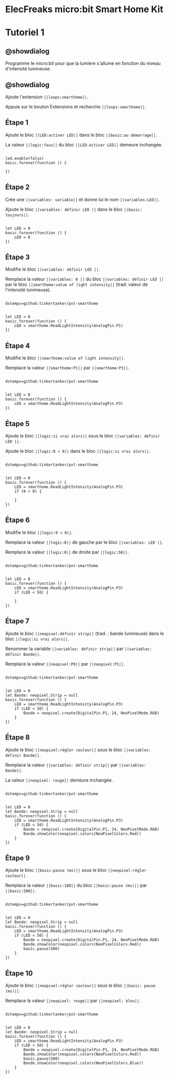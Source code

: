 # ElecFreaks micro:bit Smart Home Kit

# Tutoriel 1

## @showdialog

Programme le micro:bit pour que la lumière s'allume en fonction du niveau d'intensité lumineuse.

## @showdialog

Ajoute l'extension ``||loops:smarthome||``.

Appuie sur le bouton Extensions et recherche ``||loops:smarthome||``.

## Étape 1

Ajoute le bloc ``||LED:activer LED||`` dans le bloc ``||basic:au démarrage||``.

La valeur ``||logic:faux||`` du bloc ``||LED:activer LED||`` demeure inchangée.

```blocks

led.enable(false)
basic.forever(function () {
	
})

```

## Étape 2

Crée une ``||variables: variable||`` et donne lui le nom ``||variables:LED||``.

Ajoute le bloc ``||variables: définir LED ||`` dans le bloc ``||basic: toujours||``. 

```blocks

let LED = 0
basic.forever(function () {
    LED = 0
})

```

## Étape 3

Modifie le bloc ``||variables: définir LED ||``.

Remplace la valeur ``||variables: 0 ||`` du bloc ``||variables: définir LED ||`` par le bloc ``||smarthome:value of light intensity||`` (trad: valeur de l'intensité lumineuse).

```package

dstemps=github:tinkertanker/pxt-smarthome

```

```blocks

let LED = 0
basic.forever(function () {
    LED = smarthome.ReadLightIntensity(AnalogPin.P1)
})

```

## Étape 4

Modifie le bloc ``||smarthome:value of light intensity||``.

Remplace la valeur ``||smarthome:P1||`` par ``||smarthome:P3||``.

```package

dstemps=github:tinkertanker/pxt-smarthome

```

```blocks

let LED = 0
basic.forever(function () {
    LED = smarthome.ReadLightIntensity(AnalogPin.P3)
})

```

## Étape 5

Ajoute le bloc ``||logic:si vrai alors||`` sous le bloc ``||variables: définir LED ||``.

Ajoute le bloc ``||logic:0 < 0||`` dans le bloc ``||logic:si vrai alors||``.

```package

dstemps=github:tinkertanker/pxt-smarthome

```

```blocks

let LED = 0
basic.forever(function () {
    LED = smarthome.ReadLightIntensity(AnalogPin.P3)
    if (0 < 0) {
    	
    }
})

```

## Étape 6

Modifie le bloc ``||logic:0 < 0||``.

Remplace la valeur ``||logic:0||`` de gauche par le bloc ``||variables: LED ||``.

Remplace la valeur ``||logic:0||`` de droite par ``||logic:50||``.

```package

dstemps=github:tinkertanker/pxt-smarthome

```

```blocks

let LED = 0
basic.forever(function () {
    LED = smarthome.ReadLightIntensity(AnalogPin.P3)
    if (LED < 50) {
    	
    }
})

```

## Étape 7

Ajoute le bloc ``||neopixel:définir strip||`` (trad. : bande lumineuse) dans le bloc ``||logic:si vrai alors||``.

Renommer la variable ``||variables: définir strip||`` par ``||variables: définir Bande||``.

Remplace la valeur ``||neopixel:P0||`` par ``||neopixel:P1||``.

```package

dstemps=github:tinkertanker/pxt-smarthome

```

```blocks

let LED = 0
let Bande: neopixel.Strip = null
basic.forever(function () {
    LED = smarthome.ReadLightIntensity(AnalogPin.P3)
    if (LED < 50) {
        Bande = neopixel.create(DigitalPin.P1, 24, NeoPixelMode.RGB)
    }
})

```

## Étape 8

Ajoute le bloc ``||neopixel:régler couleur||`` sous le bloc ``||variables: définir Bande||``.

Remplace la valeur ``||variables: définir strip||`` par ``||variables: Bande||``.

La valeur ``||neopixel: rouge||`` demeure inchangée.

```package

dstemps=github:tinkertanker/pxt-smarthome

```

```blocks

let LED = 0
let Bande: neopixel.Strip = null
basic.forever(function () {
    LED = smarthome.ReadLightIntensity(AnalogPin.P3)
    if (LED < 50) {
        Bande = neopixel.create(DigitalPin.P1, 24, NeoPixelMode.RGB)
        Bande.showColor(neopixel.colors(NeoPixelColors.Red))
    }
})

```

## Étape 9

Ajoute le bloc ``||basic:pause (ms)||`` sous le bloc ``||neopixel:régler couleur||``.

Remplace la valeur ``||basic:100||`` du bloc ``||basic:pause (ms)||`` par ``||basic:500||``.


```package

dstemps=github:tinkertanker/pxt-smarthome

```

```blocks

let LED = 0
let Bande: neopixel.Strip = null
basic.forever(function () {
    LED = smarthome.ReadLightIntensity(AnalogPin.P3)
    if (LED < 50) {
        Bande = neopixel.create(DigitalPin.P1, 24, NeoPixelMode.RGB)
        Bande.showColor(neopixel.colors(NeoPixelColors.Red))
        basic.pause(500)
    }
})

```

## Étape 10

Ajoute le bloc ``||neopixel:régler couleur||`` sous le bloc ``||basic: pause (ms)||``.

Remplace la valeur ``||neopixel: rouge||`` par ``||neopixel: bleu||``.


```package

dstemps=github:tinkertanker/pxt-smarthome

```

```blocks

let LED = 0
let Bande: neopixel.Strip = null
basic.forever(function () {
    LED = smarthome.ReadLightIntensity(AnalogPin.P3)
    if (LED < 50) {
        Bande = neopixel.create(DigitalPin.P1, 24, NeoPixelMode.RGB)
        Bande.showColor(neopixel.colors(NeoPixelColors.Red))
        basic.pause(500)
        Bande.showColor(neopixel.colors(NeoPixelColors.Blue))
    }
})


```